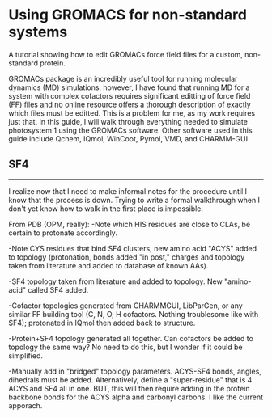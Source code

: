 # Using GROMACS for non-standard systems
A tutorial showing how to edit GROMACs force field files for a custom, non-standard protein.

GROMACs package is an incredibly useful tool for running molecular dynamics (MD) simulations, however, I have found that running MD for a system with complex cofactors requires significant editting of force field (FF) files and no online resource offers a thorough description of exactly which files must be editted. This is a problem for me, as my work requires just that. In this guide, I will walk through everything needed to simulate photosystem 1 using the GROMACs software. Other software used in this guide include Qchem, IQmol, WinCoot, Pymol, VMD, and CHARMM-GUI. 
## SF4 


********
I realize now that I need to make informal notes for the procedure until I know that the prcoess is down. Trying to write a formal walkthrough when I don't yet know how to walk in the first place is impossible.

From PDB (OPM, really): 
-Note which HIS residues are close to CLAs, be certain to protonate accordingly.

-Note CYS residues that bind SF4 clusters, new amino acid "ACYS" added to topology (protonation, bonds added "in post," charges and topology taken from literature and added to database of known AAs).

-SF4 topology taken from literature and added to topology. New "amino-acid" called SF4 added.

-Cofactor topologies generated from CHARMMGUI, LibParGen, or any similar FF building tool (C, N, O, H cofactors. Nothing troublesome like with SF4); protonated in IQmol then added back to structure.

-Protein+SF4 topology generated all together. Can cofactors be added to topology the same way? No need to do this, but I wonder if it could be simplified.

-Manually add in "bridged" topology parameters. ACYS-SF4 bonds, angles, dihedrals must be added. Alternatively, define a "super-residue" that is 4 ACYS and SF4 all in one. BUT, this will then require adding in the protein backbone bonds for the ACYS alpha and carbonyl carbons. I like the current apporach.
